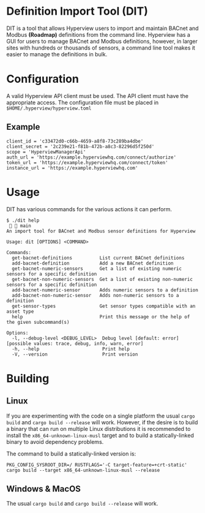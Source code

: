 # Definition Import Tool (DIT)
DIT is a tool that allows Hyperview users to import and maintain BACnet and Modbus **(Roadmap)** definitions from the command line. Hyperview has a GUI for users to manage BACnet and Modbus definitions, however, in larger sites with hundreds or thousands of sensors, a command line tool makes it easier to manage the definitions in bulk. 

# Configuration
A valid Hyperview API client must be used. The API client must have the appropriate access. The configuration file must be placed in `$HOME/.hyperview/hyperview.toml`

## Example

```console
client_id = 'c33472d0-c66b-4659-a8f8-73c289ba4dbe'
client_secret = '2c239e21-f81b-472b-a8c3-82296d5f250d'
scope = 'HyperviewManagerApi'
auth_url = 'https://example.hyperviewhq.com/connect/authorize'
token_url = 'https://example.hyperviewhq.com/connect/token'
instance_url = 'https://example.hyperviewhq.com'
```

# Usage
DIT has various commands for the various actions it can perform. 

```console
$ ./dit help                                                                                                                  main 
An import tool for BACnet and Modbus sensor definitions for Hyperview

Usage: dit [OPTIONS] <COMMAND>

Commands:
  get-bacnet-definitions          List current BACnet definitions
  add-bacnet-definition           Add a new BACnet definition
  get-bacnet-numeric-sensors      Get a list of existing numeric sensors for a specific definition
  get-bacnet-non-numeric-sensors  Get a list of existing non-numeric sensors for a specific definition
  add-bacnet-numeric-sensor       Adds numeric sensors to a definition
  add-bacnet-non-numeric-sensor   Adds non-numeric sensors to a definition
  get-sensor-types                Get sensor types compatible with an asset type
  help                            Print this message or the help of the given subcommand(s)

Options:
  -l, --debug-level <DEBUG_LEVEL>  Debug level [default: error] [possible values: trace, debug, info, warn, error]
  -h, --help                       Print help
  -V, --version                    Print version
```

# Building

## Linux
If you are experimenting with the code on a single platform the usual `cargo build` and `cargo build --release` will work. However, if the desire is to build a binary that can run on multiple Linux distributions it is recommended to install the `x86_64-unknown-linux-musl` target and to build a statically-linked binary to avoid dependency problems. 

The command to build a statically-linked version is:

```console
PKG_CONFIG_SYSROOT_DIR=/ RUSTFLAGS='-C target-feature=+crt-static' cargo build --target x86_64-unknown-linux-musl --release
```

## Windows & MacOS
The usual `cargo build` and `cargo build --release` will work. 
